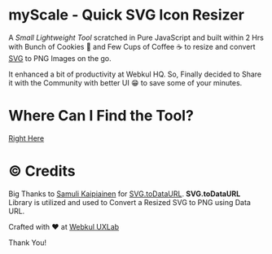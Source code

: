 # myScale - Quick SVG Icon Resizer
A *Small Lightweight Tool* scratched in Pure JavaScript and built within 2 Hrs with Bunch of Cookies :cookie: and Few Cups of Coffee :coffee: to resize and convert [SVG](http://caniuse.com/#search=svg) to PNG Images on the go.

It enhanced a bit of productivity at Webkul HQ. So, Finally decided to Share it with the Community with better UI :grin: to save some of your minutes.

# Where Can I Find the Tool?
[Right Here](http://webkul.github.io/myscale)

# © Credits
Big Thanks to [Samuli Kaipiainen](https://github.com/sampumon) for [SVG.toDataURL](https://github.com/sampumon/SVG.toDataURL).
**SVG.toDataURL** Library is utilized and used to Convert a Resized SVG to PNG using Data URL.

Crafted with :hearts: at [Webkul UXLab](http://design.webkul.com/)

Thank You!
